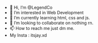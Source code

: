 - 👋 Hi, I’m @LegendCo
- 👀 I’m interested in Web Development
- 🌱 I’m currently learning html, css and js.
- 💞️ I’m looking to collaborate on nothing rn.
- 📫 How to reach me just dm me.
- My Insta : itsjay.xd
<!---
LegendCo/LegendCo is a ✨ special ✨ repository because its `README.md` (this file) appears on your GitHub profile.
You can click the Preview link to take a look at your changes.
--->

